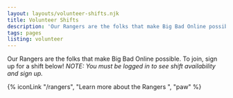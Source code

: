 ```yaml
---
layout: layouts/volunteer-shifts.njk
title: Volunteer Shifts
description: 'Our Rangers are the folks that make Big Bad Online possible. To join, sign up for a shift!'
tags: pages
listing: volunteer
---
```

Our Rangers are the folks that make Big Bad Online possible. To join, sign up for a shift below! *NOTE: You must be logged in to see shift availability and sign up.*

{% iconLink "/rangers", "Learn more about the Rangers ", "paw" %}